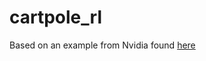 # cartpole_rl

Based on an example from Nvidia found [here](https://docs.omniverse.nvidia.com/app_isaacsim/app_isaacsim/tutorial_gym_new_rl_example.html#isaac-sim-app-tutorial-gym-new-rl-example)
